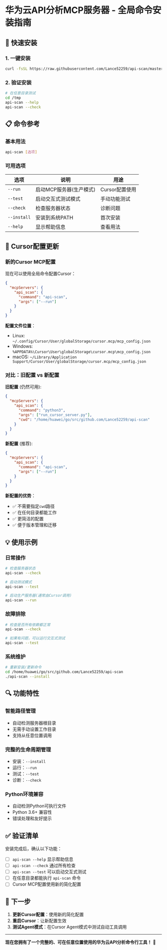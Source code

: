 # 华为云API分析MCP服务器 - 全局命令安装指南

## 🚀 快速安装

### 1. 一键安装
```bash
curl -fsSL https://raw.githubusercontent.com/Lance52259/api-scan/master/install.sh | bash
```

### 2. 验证安装
```bash
# 在任意目录测试
cd /tmp
api-scan --help
api-scan --check
```

## 📋 命令参考

### 基本用法
```bash
api-scan [选项]
```

### 可用选项

| 选项 | 说明 | 用途 |
|------|------|------|
| `--run` | 启动MCP服务器(生产模式) | Cursor配置使用 |
| `--test` | 启动交互式测试模式 | 手动功能测试 |
| `--check` | 检查服务器状态 | 诊断问题 |
| `--install` | 安装到系统PATH | 首次安装 |
| `--help` | 显示帮助信息 | 查看用法 |

## 🔧 Cursor配置更新

### 新的Cursor MCP配置
现在可以使用全局命令配置Cursor：

```json
{
  "mcpServers": {
    "api_scan": {
      "command": "api-scan",
      "args": ["--run"]
    }
  }
}
```

**配置文件位置**：
- Linux: `~/.config/Cursor/User/globalStorage/cursor.mcp/mcp_config.json`
- Windows: `%APPDATA%\Cursor\User\globalStorage\cursor.mcp\mcp_config.json`
- macOS: `~/Library/Application Support/Cursor/User/globalStorage/cursor.mcp/mcp_config.json`

### 对比：旧配置 vs 新配置

**旧配置** (仍然可用):
```json
{
  "mcpServers": {
    "api_scan": {
      "command": "python3",
      "args": ["run_cursor_server.py"],
      "cwd": "/home/huawei/go/src/github.com/Lance52259/api-scan"
    }
  }
}
```

**新配置** (推荐):
```json
{
  "mcpServers": {
    "api_scan": {
      "command": "api-scan",
      "args": ["--run"]
    }
  }
}
```

**新配置的优势**：
- ✅ 不需要指定`cwd`路径
- ✅ 在任何目录都能工作
- ✅ 更简洁的配置
- ✅ 便于版本管理和迁移

## 💡 使用示例

### 日常操作
```bash
# 检查服务器状态
api-scan --check

# 启动测试模式
api-scan --test

# 启动生产服务器(通常由Cursor调用)
api-scan --run
```

### 故障排除
```bash
# 检查是否所有依赖都正常
api-scan --check

# 如果有问题，可以运行交互式测试
api-scan --test
```

### 系统维护
```bash
# 重新安装/更新命令
cd /home/huawei/go/src/github.com/Lance52259/api-scan
./api-scan --install
```

## 🔍 功能特性

### 智能路径管理
- 自动检测服务器根目录
- 无需手动设置工作目录
- 支持从任意位置调用

### 完整的生命周期管理
- 安装：`--install`
- 运行：`--run`
- 测试：`--test`
- 诊断：`--check`

### Python环境兼容
- 自动检测Python可执行文件
- Python 3.6+ 兼容性
- 错误处理和友好提示

## ✅ 验证清单

安装完成后，确认以下功能：

- [ ] `api-scan --help` 显示帮助信息
- [ ] `api-scan --check` 通过所有检查
- [ ] `api-scan --test` 可以启动交互式测试
- [ ] 在任意目录都能执行 `api-scan` 命令
- [ ] Cursor MCP配置使用新的简化配置

## 🎯 下一步

1. **更新Cursor配置**：使用新的简化配置
2. **重启Cursor**：让新配置生效
3. **测试Agent模式**：在Cursor Agent模式中测试自动工具调用

---

**现在您拥有了一个完整的、可在任意位置使用的华为云API分析命令行工具！** 🎉
